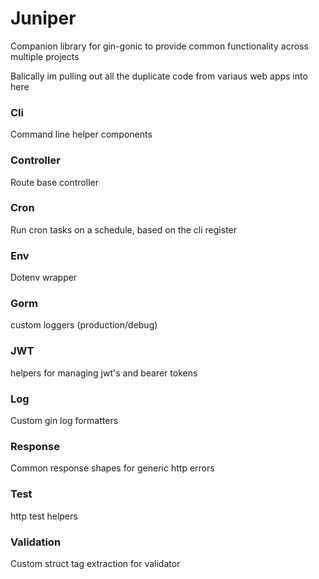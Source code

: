 # Juniper
Companion library for gin-gonic to provide common functionality across multiple projects

Balically im pulling out all the duplicate code from variaus web apps into here

### Cli
Command line helper components

### Controller
Route base controller

### Cron
Run cron tasks on a schedule, based on the cli register

### Env
Dotenv wrapper

### Gorm 
custom loggers (production/debug)

### JWT
helpers for managing jwt's and bearer tokens

### Log
Custom gin log formatters

### Response
Common response shapes for generic http errors

### Test
http test helpers

### Validation
Custom struct tag extraction for validator

